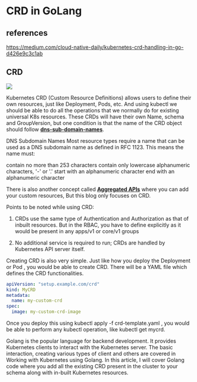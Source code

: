 # CRD in GoLang

## references

<https://medium.com/cloud-native-daily/kubernetes-crd-handling-in-go-d426e9c3c1ab>

## CRD

![](https://miro.medium.com/v2/resize:fit:720/format:webp/0*JDZapAe4iXIa3WB0.png)

Kubernetes CRD (Custom Resource Definitions) allows users to define their own resources, just like Deployment, Pods, etc. And using kubectl we should be able to do all the operations that we normally do for existing universal K8s resources. These CRDs will have their own Name, schema and GroupVersion, but one condition is that the name of the CRD object should follow **[dns-sub-domain-names](https://kubernetes.io/docs/concepts/overview/working-with-objects/names/#dns-subdomain-names)**.

DNS Subdomain Names
Most resource types require a name that can be used as a DNS subdomain name as defined in RFC 1123. This means the name must:

contain no more than 253 characters
contain only lowercase alphanumeric characters, '-' or '.'
start with an alphanumeric character
end with an alphanumeric character

There is also another concept called **[Aggregated APIs](https://kubernetes.io/docs/concepts/extend-kubernetes/api-extension/custom-resources/)** where you can add your custom resources, But this blog only focuses on CRD.

Points to be noted while using CRD:

1. CRDs use the same type of Authentication and Authorization as that of inbuilt resources. But in the RBAC, you have to define explicitly as it would be present in any apps/v1 or core/v1 groups

2. No additional service is required to run; CRDs are handled by Kubernetes API server itself.

Creating CRD is also very simple. Just like how you deploy the Deployment or Pod , you would be able to create CRD. There will be a YAML file which defines the CRD functionalities.

```yaml
apiVersion: "setup.example.com/crd"
kind: MyCRD
metadata:
  name: my-custom-crd
spec:
  image: my-custom-crd-image
```

Once you deploy this using kubectl apply -f crd-template.yaml , you would be able to perform any kubectl operation, like kubectl get mycrd.

Golang is the popular language for backend development. It provides Kubernetes clients to interact with the Kubernetes server. The basic interaction, creating various types of client and others are covered in Working with Kubernetes using Golang. In this article, I will cover Golang code where you add all the existing CRD present in the cluster to your schema along with in-built Kubernetes resources.
